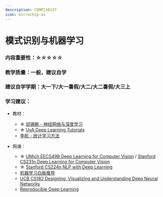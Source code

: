 ```yaml
---
description: COMP130137
icon: microchip-ai
---
```


# 模式识别与机器学习

### 内容重要性：☆☆☆☆☆

### 教学质量：一般，建议自学

### 建议自学学期：大一下/大一暑假/大二/大二暑假/大三上

### 学习建议：

* 教材：
  * ☆ [邱锡鹏 - 神经网络与深度学习](https://book.douban.com/subject/35044046/)
  * ☆ [UvA Deep Learning Tutorials](https://uvadlc-notebooks.readthedocs.io/en/latest/index.html)
  * [李航 - 统计学习方法](https://book.douban.com/subject/33437381/)
*   网课：

    * ☆ [UMich EECS498 Deep Learning for Computer Vision](https://csdiy.wiki/%E6%B7%B1%E5%BA%A6%E5%AD%A6%E4%B9%A0/EECS498-007/) / [Stanford CS231n Deep Learning for Computer Vision](https://csdiy.wiki/%E6%B7%B1%E5%BA%A6%E5%AD%A6%E4%B9%A0/CS231/)
    * ☆ [Stanford CS224n NLP with Deep Learning](https://csdiy.wiki/%E6%B7%B1%E5%BA%A6%E5%AD%A6%E4%B9%A0/CS224n/)
    * [机器学习白板推导](https://www.bilibili.com/video/BV1aE411o7qd)
    * [UCB CS182 Designing, Visualizing and Understanding Deep Neural Networks](https://www.bilibili.com/video/BV1PK4y1U751)
    * [Reproducible Deep Learning](https://www.sscardapane.it/teaching/reproducibledl/)


